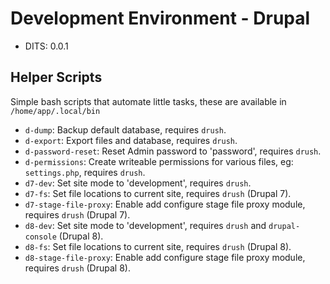 # Development Environment - Drupal

- DITS: 0.0.1

## Helper Scripts

Simple bash scripts that automate little tasks, these are available in
`/home/app/.local/bin`

- `d-dump`: Backup default database, requires `drush`.
- `d-export`: Export files and database, requires `drush`.
- `d-password-reset`: Reset Admin password to 'password', requires `drush`.
- `d-permissions`: Create writeable permissions for various files, eg:
  `settings.php`, requires `drush`.
- `d7-dev`: Set site mode to 'development', requires `drush`.
- `d7-fs`: Set file locations to current site, requires `drush` (Drupal 7).
- `d7-stage-file-proxy`: Enable add configure stage file proxy module, requires
  `drush` (Drupal 7).
- `d8-dev`: Set site mode to 'development', requires `drush` and `drupal-console`
  (Drupal 8).
- `d8-fs`: Set file locations to current site, requires `drush` (Drupal 8).
- `d8-stage-file-proxy`: Enable add configure stage file proxy module, requires
  `drush` (Drupal 8).
